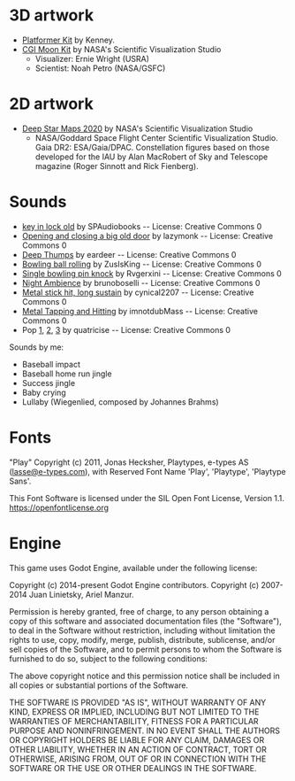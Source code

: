 # 3D artwork

* [Platformer Kit](https://kenney.nl/assets/platformer-kit) by Kenney.
* [CGI Moon Kit](https://svs.gsfc.nasa.gov/4720/) by NASA's Scientific Visualization Studio
  * Visualizer: Ernie Wright (USRA)
  * Scientist: Noah Petro (NASA/GSFC)

# 2D artwork

* [Deep Star Maps 2020](https://svs.gsfc.nasa.gov/4851/) by NASA's Scientific Visualization Studio
  * NASA/Goddard Space Flight Center Scientific Visualization Studio. Gaia DR2:
    ESA/Gaia/DPAC. Constellation figures based on those developed for the IAU by
    Alan MacRobert of Sky and Telescope magazine (Roger Sinnott and Rick
    Fienberg).

# Sounds

* [key in lock old](https://freesound.org/s/776567/) by SPAudiobooks -- License: Creative Commons 0
* [Opening and closing a big old door](https://freesound.org/s/214307/) by lazymonk -- License: Creative Commons 0
* [Deep Thumps](https://freesound.org/s/400997/) by eardeer -- License: Creative Commons 0
* [Bowling ball rolling](https://freesound.org/s/766870/) by ZusIsKing -- License: Creative Commons 0
* [Single bowling pin knock](https://freesound.org/s/499788/) by Rvgerxini -- License: Creative Commons 0
* [Night Ambience](https://freesound.org/s/459675/) by brunoboselli -- License: Creative Commons 0
* [Metal stick hit, long sustain](https://freesound.org/s/456304/) by cynical2207 -- License: Creative Commons 0
* [Metal Tapping and Hitting](https://freesound.org/s/679993/) by imnotdubMass -- License: Creative Commons 0
* Pop [1](https://freesound.org/s/789790/), [2](https://freesound.org/s/789791/), [3](https://freesound.org/s/789792/) by quatricise -- License: Creative Commons 0

Sounds by me:

* Baseball impact
* Baseball home run jingle
* Success jingle
* Baby crying
* Lullaby (Wiegenlied, composed by Johannes Brahms)

# Fonts

"Play"
Copyright (c) 2011, Jonas Hecksher, Playtypes, e-types AS (lasse@e-types.com),
with Reserved Font Name 'Play', 'Playtype', 'Playtype Sans'.

This Font Software is licensed under the SIL Open Font License, Version 1.1.
https://openfontlicense.org

# Engine

This game uses Godot Engine, available under the following license:

Copyright (c) 2014-present Godot Engine contributors.
Copyright (c) 2007-2014 Juan Linietsky, Ariel Manzur.

Permission is hereby granted, free of charge, to any person obtaining a copy
of this software and associated documentation files (the "Software"), to deal
in the Software without restriction, including without limitation the rights
to use, copy, modify, merge, publish, distribute, sublicense, and/or sell
copies of the Software, and to permit persons to whom the Software is
furnished to do so, subject to the following conditions:

The above copyright notice and this permission notice shall be included in all
copies or substantial portions of the Software.

THE SOFTWARE IS PROVIDED "AS IS", WITHOUT WARRANTY OF ANY KIND, EXPRESS OR
IMPLIED, INCLUDING BUT NOT LIMITED TO THE WARRANTIES OF MERCHANTABILITY,
FITNESS FOR A PARTICULAR PURPOSE AND NONINFRINGEMENT. IN NO EVENT SHALL THE
AUTHORS OR COPYRIGHT HOLDERS BE LIABLE FOR ANY CLAIM, DAMAGES OR OTHER
LIABILITY, WHETHER IN AN ACTION OF CONTRACT, TORT OR OTHERWISE, ARISING FROM,
OUT OF OR IN CONNECTION WITH THE SOFTWARE OR THE USE OR OTHER DEALINGS IN THE
SOFTWARE.

